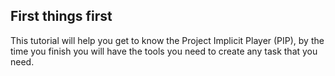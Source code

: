 ## First things first

This tutorial will help you get to know the Project Implicit Player (PIP), by the time you finish you will have the tools you need to create any task that you need.